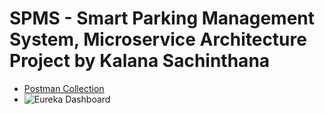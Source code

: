 # SPMS - Smart Parking Management System, Microservice Architecture Project by Kalana Sachinthana

- [Postman Collection](./SPMS.postman_collection.json)
- ![Eureka Dashboard](./Docs/screenshots/eureka_dashboard.png)
